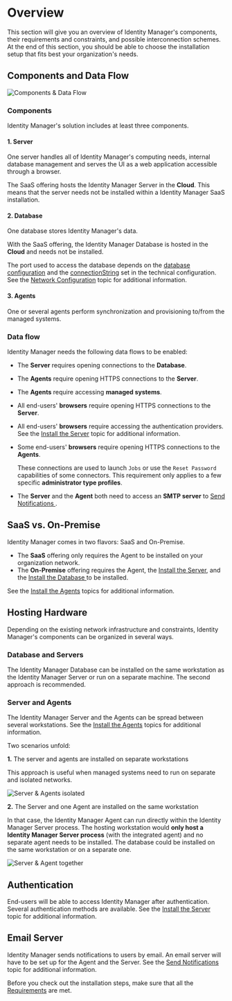 # Overview

This section will give you an overview of Identity Manager's components, their requirements and
constraints, and possible interconnection schemes. At the end of this section, you should be able to
choose the installation setup that fits best your organization's needs.

## Components and Data Flow

![Components & Data Flow](/img/product_docs/identitymanager/identitymanager/installation-guide/overview/components_data_flow.webp)

### Components

Identity Manager's solution includes at least three components.

#### **1.** Server

One server handles all of Identity Manager's computing needs, internal database management and
serves the UI as a web application accessible through a browser.

The SaaS offering hosts the Identity Manager Server in the **Cloud**. This means that the server
needs not be installed within a Identity Manager SaaS installation.

#### **2.** Database

One database stores Identity Manager's data.

With the SaaS offering, the Identity Manager Database is hosted in the **Cloud** and needs not be
installed.

The port used to access the database depends on the
[database configuration](https://docs.microsoft.com/en-us/sql/database-engine/configure-windows/server-network-configuration?view=sql-server-ver15#database-configuration)
and the
[connectionString](https://learn.microsoft.com/en-us/dotnet/api/system.data.sqlclient.sqlconnection.connectionstring?view=dotnet-plat-ext-8.0)
set in the technical configuration. See the
[Network Configuration](/docs/identitymanager/6.2/identitymanager/integration-guide/network-configuration/index.md) topic for additional
information.

#### **3.** Agents

One or several agents perform synchronization and provisioning to/from the managed systems.

### Data flow

Identity Manager needs the following data flows to be enabled:

- The **Server** requires opening connections to the **Database**.
- The **Agents** require opening HTTPS connections to the **Server**.
- The **Agents** require accessing **managed systems**.
- All end-users' **browsers** require opening HTTPS connections to the **Server**.
- All end-users' **browsers** require accessing the authentication providers. See the
  [Install the Server](/docs/identitymanager/6.2/identitymanager/installation-guide/production-ready/server/index.md) topic for additional information.
- Some end-users' **browsers** require opening HTTPS connections to the **Agents**.

  These connections are used to launch `Jobs` or use the `Reset Password` capabilities of some
  connectors. This requirement only applies to a few specific **administrator type profiles**.

- The **Server** and the **Agent** both need to access an **SMTP server** to
  [ Send Notifications ](/docs/identitymanager/6.2/identitymanager/installation-guide/production-ready/email-server/index.md).

## SaaS vs. On-Premise

Identity Manager comes in two flavors: SaaS and On-Premise.

- The **SaaS** offering only requires the Agent to be installed on your organization network.
- The **On-Premise** offering requires the Agent, the
  [Install the Server](/docs/identitymanager/6.2/identitymanager/installation-guide/production-ready/server/index.md), and the
  [ Install the Database ](/docs/identitymanager/6.2/identitymanager/installation-guide/production-ready/database/index.md) to be installed.

See the [ Install the Agents](/docs/identitymanager/6.2/identitymanager/installation-guide/production-ready/agent/index.md) topics for additional information.

## Hosting Hardware

Depending on the existing network infrastructure and constraints, Identity Manager's components can
be organized in several ways.

### Database and Servers

The Identity Manager Database can be installed on the same workstation as the Identity
Manager Server or run on a separate machine. The second approach is recommended.

### Server and Agents

The Identity Manager Server and the Agents can be spread between several workstations. See the
[ Install the Agents](/docs/identitymanager/6.2/identitymanager/installation-guide/production-ready/agent/index.md) topics for additional information.

Two scenarios unfold:

**1.** The server and agents are installed on separate workstations

This approach is useful when managed systems need to run on separate and isolated networks.

![Server & Agents isolated](/img/product_docs/identitymanager/identitymanager/installation-guide/overview/distribution_1.webp)

**2.** The Server and one Agent are installed on the same workstation

In that case, the Identity Manager Agent can run directly within the Identity Manager Server
process. The hosting workstation would **only host a Identity Manager Server process** (with the
integrated agent) and no separate agent needs to be installed. The database could be installed on
the same workstation or on a separate one.

![Server & Agent together](/img/product_docs/identitymanager/identitymanager/installation-guide/overview/distribution_2.webp)

## Authentication

End-users will be able to access Identity Manager after authentication. Several authentication
methods are available. See the [Install the Server](/docs/identitymanager/6.2/identitymanager/installation-guide/production-ready/server/index.md) topic for
additional information.

## Email Server

Identity Manager sends notifications to users by email. An email server will have to be set up for
the Agent and the Server. See the [ Send Notifications ](/docs/identitymanager/6.2/identitymanager/installation-guide/production-ready/email-server/index.md)
topic for additional information.

Before you check out the installation steps, make sure that all the
[Requirements](/docs/identitymanager/6.2/identitymanager/installation-guide/requirements/index.md) are met.
